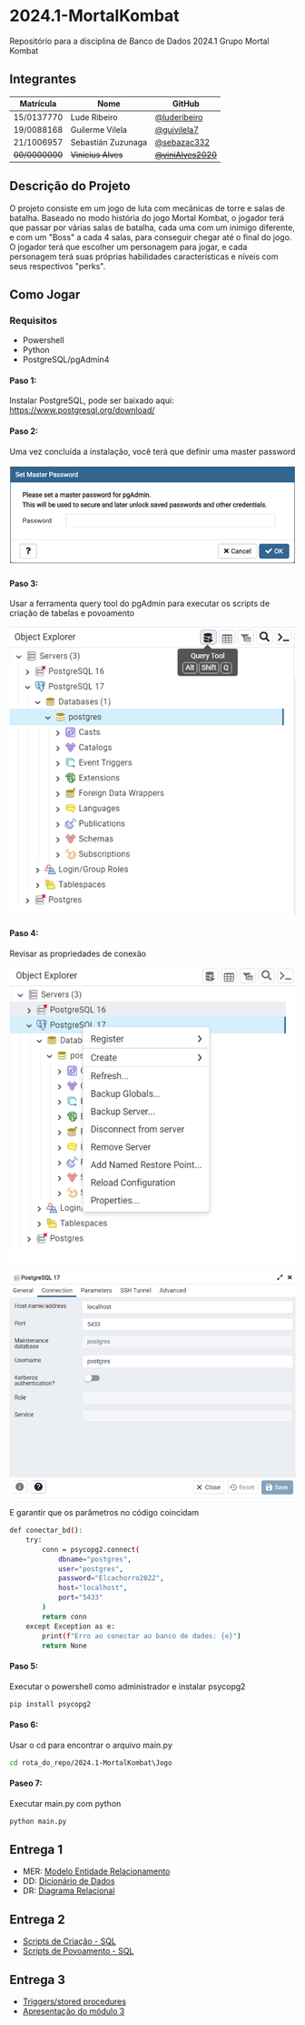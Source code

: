 # 2024.1-MortalKombat

Repositório para a disciplina de Banco de Dados 2024.1 Grupo Mortal Kombat

## Integrantes

| Matrícula      | Nome               | GitHub                                                 |
| -------------- | ------------------ | ------------------------------------------------------ |
| 15/0137770     | Lude Ribeiro       | [@luderibeiro](www.github.com/luderibeiro)             |
| 19/0088168     | Guilerme Vilela    | [@guivilela7](https://github.com/guivilela7)           |
| 21/1006957     | Sebastián Zuzunaga | [@sebazac332](https://github.com/sebazac332)           |
| ~~00/0000000~~ | ~~Vinicius Alves~~ | ~~[@viniAlves2020](https://github.com/vinialves2020)~~ |

## Descrição do Projeto

O projeto consiste em um jogo de luta com mecânicas de torre e salas de batalha. Baseado no modo história do jogo Mortal Kombat, o jogador terá que passar por várias salas de batalha, cada uma com um inimigo diferente, e com um "Boss" a cada 4 salas, para conseguir chegar até o final do jogo. O jogador terá que escolher um personagem para jogar, e cada personagem terá suas próprias habilidades características e níveis com seus respectivos "perks".

## Como Jogar
### Requisitos
- Powershell
- Python
- PostgreSQL/pgAdmin4

#### Paso 1:
Instalar PostgreSQL, pode ser baixado aqui: https://www.postgresql.org/download/

#### Paso 2:
Uma vez concluída a instalação, você terá que definir uma master password

![Master password](docs/img/pgAdmin_mstr_pswrd.png)

#### Paso 3:
Usar a ferramenta query tool do pgAdmin para executar os scripts de criação de tabelas e povoamento

![Query tool](docs/img/query_tool.PNG)

#### Paso 4:
Revisar as propriedades de conexão

![Connection config](docs/img/pgAdmin_op.PNG)

![Connection prop](docs/img/pgAdmin_conn_prop.PNG)

E garantir que os parâmetros no código coincidam

```bash
def conectar_bd():
    try:
        conn = psycopg2.connect(
            dbname="postgres",
            user="postgres",
            password="Elcachorro2022",
            host="localhost",
            port="5433"
        )
        return conn
    except Exception as e:
        print(f"Erro ao conectar ao banco de dados: {e}")
        return None
```

#### Paso 5:

Executar o powershell como administrador e instalar psycopg2

```bash
pip install psycopg2
```

#### Paso 6:

Usar o cd para encontrar o arquivo main.py

```bash
cd rota_do_repo/2024.1-MortalKombat\Jogo
```

#### Paseo 7:

Executar main.py com python

```bash
python main.py
```

## Entrega 1

-   MER: [Modelo Entidade Relacionamento](docs/Entrega1/MER_MortalKombat_v1.md)
-   DD: [Dicionário de Dados](docs/Entrega1/DD_MortalKombat_v1.md)
-   DR: [Diagrama Relacional](docs/Entrega1/DR_MortalKombat_v1.md)

## Entrega 2

-   [Scripts de Criação - SQL](docs/sql/tables/create_new.sql)
-   [Scripts de Povoamento - SQL](docs/sql/scripts/populate_new.sql)

## Entrega 3

- [Triggers/stored procedures](docs/sql/Triggers/create_triggers.sql)
- [Apresentação do módulo 3](https://unbbr-my.sharepoint.com/:v:/g/personal/211006957_aluno_unb_br/Ea3VKg0PYedCpRzrsMooYjwBb-2q-ehqxI0TUAYsfzeXUg?e=HEycB9&nav=eyJyZWZlcnJhbEluZm8iOnsicmVmZXJyYWxBcHAiOiJTdHJlYW1XZWJBcHAiLCJyZWZlcnJhbFZpZXciOiJTaGFyZURpYWxvZy1MaW5rIiwicmVmZXJyYWxBcHBQbGF0Zm9ybSI6IldlYiIsInJlZmVycmFsTW9kZSI6InZpZXcifX0%3D)
